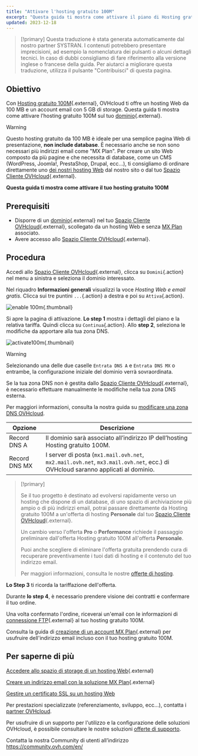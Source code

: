 ```yaml
---
title: "Attivare l'hosting gratuito 100M"
excerpt: "Questa guida ti mostra come attivare il piano di Hosting gratuito 100M"
updated: 2023-12-18
---
```


> [!primary]
> Questa traduzione è stata generata automaticamente dal nostro partner SYSTRAN. I contenuti potrebbero presentare imprecisioni, ad esempio la nomenclatura dei pulsanti o alcuni dettagli tecnici. In caso di dubbi consigliamo di fare riferimento alla versione inglese o francese della guida. Per aiutarci a migliorare questa traduzione, utilizza il pulsante "Contribuisci" di questa pagina.
>

## Obiettivo

Con [Hosting gratuito 100M](https://www.ovhcloud.com/it/domains/free-web-hosting/){.external}, OVHcloud ti offre un hosting Web da 100 MB e un account email con 5 GB di storage. Questa guida ti mostra come attivare l’hosting gratuito 100M sul tuo [dominio](/links/web/domains){.external}.

> [!warning]
>
> Questo hosting gratuito da 100 MB è ideale per una semplice pagina Web di presentazione, **non include database**.
> È necessario anche se non sono necessari più indirizzi email come "MX Plan". 
> Per creare un sito Web composto da più pagine e che necessita di database, come un CMS (WordPress, Joomla!, PrestaShop, Drupal, ecc...), ti consigliamo di ordinare direttamente uno [dei nostri hosting Web](/links/web/hosting) dal nostro sito o dal tuo [Spazio Cliente OVHcloud](/links/manager){.external}.
>

**Questa guida ti mostra come attivare il tuo hosting gratuito 100M**

## Prerequisiti

- Disporre di un [dominio](/links/web/domains){.external} nel tuo [Spazio Cliente OVHcloud](/links/manager){.external}, scollegato da un hosting Web e senza [MX Plan](/pages/web_cloud/email_and_collaborative_solutions/mx_plan/email_generalities) associato.
- Avere accesso allo [Spazio Cliente OVHcloud](/links/manager){.external}.

## Procedura

Accedi allo [Spazio Cliente OVHcloud](/links/manager){.external}, clicca su `Domini`{.action} nel menu a sinistra e seleziona il dominio interessato.

Nel riquadro **Informazioni generali** visualizzi la voce *Hosting Web e email gratis*. Clicca sui tre puntini `...`{.action} a destra e poi su `Attiva`{.action}.

![enable 100m](https://raw.githubusercontent.com/ovh/docs/develop/templates/control-panel/product-selection/web-cloud/domain-dns/general-information/enable-100m.png){.thumbnail}

Si apre la pagina di attivazione. **Lo step 1** mostra i dettagli del piano e la relativa tariffa. Quindi clicca su `Continua`{.action}. Allo **step 2**, seleziona le modifiche da apportare alla tua zona DNS.

![activate100m](https://raw.githubusercontent.com/ovh/docs/develop/templates/control-panel/product-selection/web-cloud/order/order-100m-step-2.png){.thumbnail}

> [!warning]
>
> Selezionando una delle due caselle `Entrata DNS A` e `Entrata DNS MX` o entrambe, la configurazione iniziale del dominio verrà sovraordinata.
>
> Se la tua zona DNS non è gestita dallo [Spazio Cliente OVHcloud](/links/manager){.external}, è necessario effettuare manualmente le modifiche nella tua zona DNS esterna.
>
> Per maggiori informazioni, consulta la nostra guida su [modificare una zona DNS OVHcloud](/pages/web_cloud/domains/dns_zone_edit).
>

| Opzione                                       	| Descrizione                                                                                                               								|
|--------------------------------------------	|-----------------------------------------------------------------------------------------------------------------------------------------------------------|
| Record DNS A                         	| Il dominio sarà associato all’indirizzo IP dell’hosting Hosting gratuito 100M.                                               								|
| Record DNS MX 	| I server di posta (`mx1.mail.ovh.net`, `mx2.mail.ovh.net`, `mx3.mail.ovh.net`, ecc.) di OVHcloud saranno applicati al dominio. 	|

> [!primary]
>
> Se il tuo progetto è destinato ad evolversi rapidamente verso un hosting che dispone di un database, di uno spazio di archiviazione più ampio o di più indirizzi email, potrai passare direttamente da Hosting gratuito 100M a un'offerta di hosting **Personale** dal tuo [Spazio Cliente OVHcloud](/links/manager){.external}.
>
> Un cambio verso l'offerta **Pro** o **Performance** richiede il passaggio preliminare dall'offerta Hosting gratuito 100M all'offerta **Personale**.
>
> Puoi anche scegliere di eliminare l'offerta gratuita prendendo cura di recuperare preventivamente i tuoi dati di hosting e il contenuto del tuo indirizzo email.
>
> Per maggiori informazioni, consulta le nostre [offerte di hosting](/links/web/hosting).
>

**Lo Step 3** ti ricorda la tariffazione dell'offerta. 

Durante **lo step 4**, è necessario prendere visione dei contratti e confermare il tuo ordine.

Una volta confermato l'ordine, riceverai un'email con le informazioni di [connessione FTP](/pages/web_cloud/web_hosting/ftp_connection){.external} al tuo hosting gratuito 100M.

Consulta la guida di [creazione di un account MX Plan](/pages/web_cloud/email_and_collaborative_solutions/mx_plan/email_creation){.external} per usufruire dell'indirizzo email incluso con il tuo hosting gratuito 100M.

## Per saperne di più

[Accedere allo spazio di storage di un hosting Web](/pages/web_cloud/web_hosting/ftp_connection){.external}

[Creare un indirizzo email con la soluzione MX Plan](/pages/web_cloud/email_and_collaborative_solutions/mx_plan/email_creation){.external}

[Gestire un certificato SSL su un hosting Web](/pages/web_cloud/web_hosting/ssl_on_webhosting)

Per prestazioni specializzate (referenziamento, sviluppo, ecc...), contatta i [partner OVHcloud](/links/partner).

Per usufruire di un supporto per l'utilizzo e la configurazione delle soluzioni OVHcloud, è possibile consultare le nostre soluzioni [offerte di supporto](/links/support).

Contatta la nostra Community di utenti all’indirizzo <https://community.ovh.com/en/>